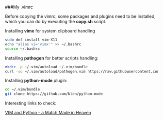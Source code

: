 ###My .vimrc

Before copying the vimrc, some packages and plugins need to be installed, which you can do by executing the **copy.sh** script.

Installing **vimx** for system clipboard handling
```bash
sudo dnf install vim-X11
echo "alias vi='vimx'" >> ~/.bashrc
source ~/.bashrc
```

Installing **pathogen** for better scripts handling:
```bash
mkdir -p ~/.vim/autoload ~/.vim/bundle
curl -so ~/.vim/autoload/pathogen.vim https://raw.githubusercontent.com/tpope/vim-pathogen/master/autoload/pathogen.vim
```

Installing **python-mode** plugin:
```bash
cd ~/.vim/bundle
git clone https://github.com/klen/python-mode
```

Interesting links to check:

[VIM and Python - a Match Made in Heaven](https://realpython.com/blog/python/vim-and-python-a-match-made-in-heaven/#.V1rCrYQnlFs.hackernews)
